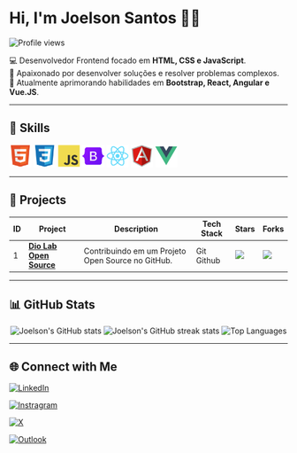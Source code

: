# Hi, I'm Joelson Santos 👨‍💻

<p align="left">
  <img src="https://komarev.com/ghpvc/?username=joelsonti&color=green" alt="Profile views" />
</p>

💻 Desenvolvedor Frontend focado em **HTML, CSS e JavaScript**.<br>
🎯 Apaixonado por desenvolver soluções e resolver problemas complexos.<br>
🌱 Atualmente aprimorando habilidades em **Bootstrap, React, Angular e Vue.JS**.

---

## 🚀 Skills

<p align="left">
  <img src="https://github.com/devicons/devicon/raw/master/icons/html5/html5-original.svg" alt="HTML5" width="40" height="40" />
  <img src="https://github.com/devicons/devicon/raw/master/icons/css3/css3-original.svg" alt="CSS3" width="40" height="40" />
  <img src="https://github.com/devicons/devicon/raw/master/icons/javascript/javascript-original.svg" alt="JavaScript" width="40" height="40" />
  <img src="https://github.com/devicons/devicon/raw/master/icons/bootstrap/bootstrap-original.svg" alt="Bootstrap" width="40" height="40" />
  <img src="https://github.com/devicons/devicon/raw/master/icons/react/react-original.svg" alt="React" width="40" height="40" />
  <img src="https://github.com/devicons/devicon/blob/master/icons/angularjs/angularjs-original.svg" alt="Angular" width="40" height="40" />
  <img src="https://github.com/devicons/devicon/blob/master/icons/vuejs/vuejs-original.svg" alt="Vue.JS"  width="40" height="40"/>
</p>

---

## 📂 Projects

<table>
  <thead>
    <tr align="center">
      <th>ID</th>
      <th>Project</th>
      <th>Description</th>
      <th>Tech Stack</th>
      <th>Stars</th>
      <th>Forks</th>
    </tr>
  </thead>
  <tbody>
    <tr>
      <td>1</td>
      <td><a href="https://github.com/joelsonti/dio-lab-open-source"><b>Dio Lab Open Source</b></a></td>
      <td>Contribuindo em um Projeto Open Source no GitHub.</td>
      <td>Git Github</td>
      <td><img src="https://img.shields.io/github/stars/joelsonti/dio-lab-open-source" /></td>
      <td><img src="https://img.shields.io/github/forks/joelsonti/dio-lab-open-source" /></td>
    </tr>
  </tbody>
</table>

---

## 📊 GitHub Stats

<p align="center">
  <img src="https://github-readme-stats.vercel.app/api?username=joelsonti&theme=tokyonight&hide_border=true&include_all_commits=true&count_private=true" alt="Joelson's GitHub stats" />
  <img src="https://github-readme-streak-stats.herokuapp.com/?user=joelsonti&theme=tokyonight&hide_border=true" alt="Joelson's GitHub streak stats" />
  <img src="https://github-readme-stats.vercel.app/api/top-langs/?username=joelsonti&theme=tokyonight&hide_border=true&layout=compact" alt="Top Languages" />
</p>

---

## 🌐 Connect with Me

<p align="left">
  <p><a href="https://www.linkedin.com/in/joelsonti/">
    <img src="https://img.shields.io/badge/LinkedIn-Joelson_Santos-0A66C2?style=flat-square&logo=null" alt="LinkedIn" />
  </a></p>
  <p><a href="https://www.instagram.com/joelsonti/">
    <img src="https://img.shields.io/badge/Instagram-Joelson_Santos-833AB4?style=flat-square&logo=null" alt="Instragram" />
  </a></p>
  <p><a href="https://www.x.com/joelsonti/">
    <img src="https://img.shields.io/badge/X-Joelson_Santos-657786?style=flat-square&logo=null" alt="X" />
  </a></p>
  <p><a href="mailto:joelsonti@outlook.com">
    <img src="https://img.shields.io/badge/Outlook-joelsonti@outlook.com-249ee4?style=flat-square&logo=mull" alt="Outlook" />
  </a></p>
</p>
